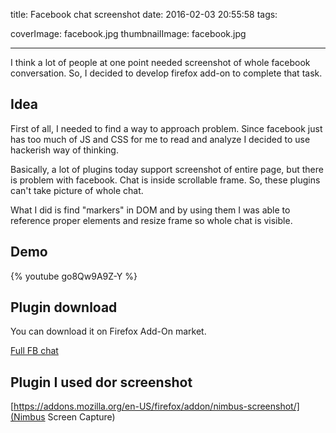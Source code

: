 title: Facebook chat screenshot
date: 2016-02-03 20:55:58
tags:

coverImage: facebook.jpg
thumbnailImage: facebook.jpg

---

I think a lot of people at one point needed screenshot of whole facebook conversation. So, I decided to develop firefox add-on to complete that task.

## Idea

First of all, I needed to find a way to approach problem. Since facebook just has too much of JS and CSS for me to read and analyze I decided to use hackerish way of thinking. 

Basically, a lot of plugins today support screenshot of entire page, but there is problem with facebook. Chat is inside scrollable frame. So, these plugins can't take picture of whole chat. 

What I did is find "markers" in DOM and by using them I was able to reference proper elements and resize frame so whole chat is visible. 

## Demo

{% youtube go8Qw9A9Z-Y %}

## Plugin download

You can download it on Firefox Add-On market. 

[Full FB chat](https://addons.mozilla.org/en-US/firefox/addon/full-fb-chat/)

## Plugin I used dor screenshot

[https://addons.mozilla.org/en-US/firefox/addon/nimbus-screenshot/](Nimbus Screen Capture)

